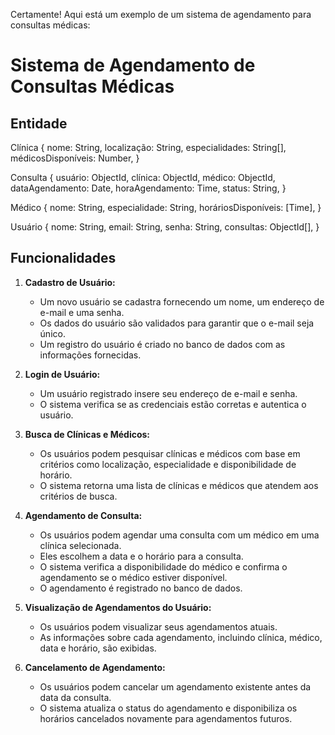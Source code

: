 Certamente! Aqui está um exemplo de um sistema de agendamento para consultas médicas:

# Sistema de Agendamento de Consultas Médicas

## Entidade

Clínica {
  nome: String,
  localização: String,
  especialidades: String[],
  médicosDisponíveis: Number,
}

Consulta {
  usuário: ObjectId,
  clínica: ObjectId,
  médico: ObjectId,
  dataAgendamento: Date,
  horaAgendamento: Time,
  status: String,
}

Médico {
  nome: String,
  especialidade: String,
  horáriosDisponíveis: [Time],
}

Usuário {
  nome: String,
  email: String,
  senha: String,
  consultas: ObjectId[],
}

## Funcionalidades

1. **Cadastro de Usuário:**
   - Um novo usuário se cadastra fornecendo um nome, um endereço de e-mail e uma senha.
   - Os dados do usuário são validados para garantir que o e-mail seja único.
   - Um registro do usuário é criado no banco de dados com as informações fornecidas.

2. **Login de Usuário:**
   - Um usuário registrado insere seu endereço de e-mail e senha.
   - O sistema verifica se as credenciais estão corretas e autentica o usuário.

3. **Busca de Clínicas e Médicos:**
   - Os usuários podem pesquisar clínicas e médicos com base em critérios como localização, especialidade e disponibilidade de horário.
   - O sistema retorna uma lista de clínicas e médicos que atendem aos critérios de busca.

4. **Agendamento de Consulta:**
   - Os usuários podem agendar uma consulta com um médico em uma clínica selecionada.
   - Eles escolhem a data e o horário para a consulta.
   - O sistema verifica a disponibilidade do médico e confirma o agendamento se o médico estiver disponível.
   - O agendamento é registrado no banco de dados.

5. **Visualização de Agendamentos do Usuário:**
   - Os usuários podem visualizar seus agendamentos atuais.
   - As informações sobre cada agendamento, incluindo clínica, médico, data e horário, são exibidas.

6. **Cancelamento de Agendamento:**
   - Os usuários podem cancelar um agendamento existente antes da data da consulta.
   - O sistema atualiza o status do agendamento e disponibiliza os horários cancelados novamente para agendamentos futuros.
